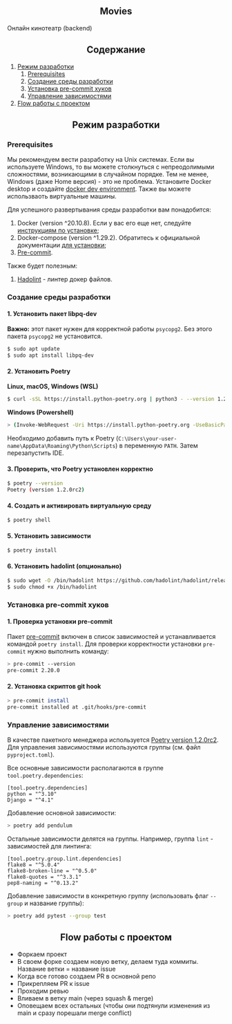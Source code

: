 <h2 align="center">Movies</h2>


Онлайн кинотеатр (backend)


<h2 align="center">Содержание</h2>


1. [Режим разработки](#режим-разработки)
   1. [Prerequisites](#prerequisites)
   2. [Создание среды разработки](#cоздание-среды-разработки)
   3. [Установка pre-commit хуков](#установка-pre-commit-хуков)
   4. [Управление зависимостями](#управление-зависимостями)
2. [Flow работы с проектом](#flow-работы-с-проектом)


<h2 align="center">Режим разработки</h2>


### Prerequisites
Мы рекомендуем вести разработку на Unix системах. Если вы используете Windows, то вы можете столкнуться с непреодолимыми сложностями, возникающими в случайном порядке. Тем не менее, Windows (даже Home версия) - это не проблема. Установите Docker desktop и создайте [docker dev environment](https://docs.docker.com/desktop/dev-environments/). Также вы можете использваоть виртуальные машины.

Для успешного развертывания среды разработки вам понадобится:
1. Docker (version ^20.10.8). Если у вас его еще нет, следуйте [инструкциям по установке](https://docs.docker.com/get-docker/);
2. Docker-compose (version ^1.29.2). Обратитесь к официальной документации [для установки](https://docs.docker.com/compose/install/);
3. [Pre-commit](https://pre-commit.com/#install).

Также будет полезным:
1. [Hadolint](https://github.com/hadolint/hadolint) - линтер докер файлов.

### Создание среды разработки
#### 1. Установить пакет libpq-dev
**Важно:** этот пакет нужен для корректной работы `psycopg2`. Без этого пакета `psycopg2` не установится.
```bash
$ sudo apt update
$ sudo apt install libpq-dev
```

#### 2. Установить Poetry
**Linux, macOS, Windows (WSL)**
```bash
$ curl -sSL https://install.python-poetry.org | python3 - --version 1.2.0rc2
```

**Windows (Powershell)**
```bash
> (Invoke-WebRequest -Uri https://install.python-poetry.org -UseBasicParsing).Content | py - --version 1.2.0rc2
```
Необходимо добавить путь к Poetry (`C:\Users\your-user-name\AppData\Roaming\Python\Scripts`) в переменную `PATH`. Затем перезапустить IDE.
#### 3. Проверить, что Poetry установлен корректно
```bash
$ poetry --version
Poetry (version 1.2.0rc2)
```
#### 4. Создать и активировать виртуальную среду
```bash
$ poetry shell
```
#### 5. Установить зависимости
```bash
$ poetry install
```
#### 6. Установить hadolint (опционально)
```bash
$ sudo wget -O /bin/hadolint https://github.com/hadolint/hadolint/releases/download/v2.10.0/hadolint-Linux-x86_64
$ sudo chmod +x /bin/hadolint
```

### Установка pre-commit хуков

#### 1. Проверка установки pre-commit
Пакет [pre-commit](https://pre-commit.com/) включен в список зависимостей и устанавливается командой `poetry install`. Для проверки корректности установки `pre-commit` нужно выполнить команду:
```bash
> pre-commit --version
pre-commit 2.20.0
```

#### 2. Установка скриптов git hook
```bash
> pre-commit install
pre-commit installed at .git/hooks/pre-commit
```

### Управление зависимостями

В качестве пакетного менеджера используется [Poetry version 1.2.0rc2](https://python-poetry.org/docs/1.2/#installation). Для управления зависимостями используются группы (см. файл `pyproject.toml`).

Все основные зависимости располагаются в группе `tool.poetry.dependencies`:
```
[tool.poetry.dependencies]
python = "^3.10"
Django = "^4.1"
```
Добавление основной зависимости:
```bash
> poetry add pendulum
```
Остальные зависимости делятся на группы. Например, группа `lint` - зависимостей для линтинга:
```
[tool.poetry.group.lint.dependencies]
flake8 = "^5.0.4"
flake8-broken-line = "^0.5.0"
flake8-quotes = "^3.3.1"
pep8-naming = "^0.13.2"
```
Добавление зависимости в конкретную группу (использовать флаг `--group` и название группы):
```bash
> poetry add pytest --group test
```


<h2 align="center">Flow работы с проектом</h2>


- Форкаем проект
- В своем форке создаем новую ветку, делаем туда коммиты. Название ветки = название issue
- Когда все готово создаем PR в основной репо
- Прикрепляем PR к issue
- Проходим ревью
- Вливаем в ветку main (через squash & merge)
- Оповещаем всех остальных (чтобы они подтянули изменения из main и сразу порешали merge conflict)
